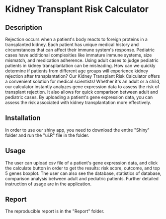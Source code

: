 # Kidney Transplant Risk Calculator

## Description ##
Rejection occurs when a patient's body reacts to foreign proteins in a transplanted kidney. Each patient has unique medical history and circumstances that can affect their immune system's response. Pediatric cases have additional complexities like immature immune systems, size mismatch, and medication adherence. Using adult cases to judge pediatric patients in kidney transplantation can be misleading.
How can we quickly determine if patients from different age groups will experience kidney rejection after transplantation?
Our Kidney Transplant Risk Calculator offers a convenient solution for medical scientists! Whether it's an adult or a child, our calculator instantly analyzes gene expression data to assess the risk of transplant rejection. It also allows for quick comparison between adult and pediatric cases. By uploading a patient's gene expression data, you can assess the risk associated with kidney transplantation more effectively.

## Installation ##
In order to use our shiny app, you need to download the entire "Shiny" folder and run the "ui.R" file in the folder.

## Usage ##
The user can upload csv file of a patient's gene expression data, and click the calculate button in order to get the results: risk score, outcome, and top 5 genes boxplot. The user can also see the database, statistics of database, comparison analysis between adult and pediatric patients.
Further detailed instruction of usage are in the application.

## Report ##
The reproducible report is in the "Report" folder. 
